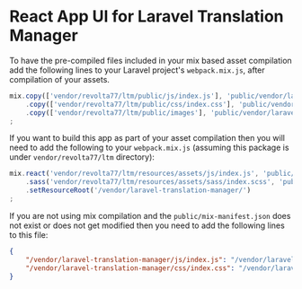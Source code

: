 # React App UI for Laravel Translation Manager

To have the pre-compiled files included in your mix based asset compilation add the following
lines to your Laravel project's `webpack.mix.js`, after compilation of your assets. 

```js
mix.copy(['vendor/revolta77/ltm/public/js/index.js'], 'public/vendor/laravel-translation-manager/js/index.js')
    .copy(['vendor/revolta77/ltm/public/css/index.css'], 'public/vendor/laravel-translation-manager/css/index.css')
    .copy(['vendor/revolta77/ltm/public/images'], 'public/vendor/laravel-translation-manager/images')
;
```

If you want to build this app as part of your asset compilation then you will need to add the
following to your `webpack.mix.js` (assuming this package is under
`vendor/revolta77/ltm` directory):

```js
mix.react('vendor/revolta77/ltm/resources/assets/js/index.js', 'public/vendor/laravel-translation-manager/js')
    .sass('vendor/revolta77/ltm/resources/assets/sass/index.scss', 'public/vendor/laravel-translation-manager/css')
    .setResourceRoot('/vendor/laravel-translation-manager/')
;
```

If you are not using mix compilation and the `public/mix-manifest.json` does not exist or does
not get modified then you need to add the following lines to this file:

```json
{
    "/vendor/laravel-translation-manager/js/index.js": "/vendor/laravel-translation-manager/js/index.js",
    "/vendor/laravel-translation-manager/css/index.css": "/vendor/laravel-translation-manager/css/index.css",
}
```

